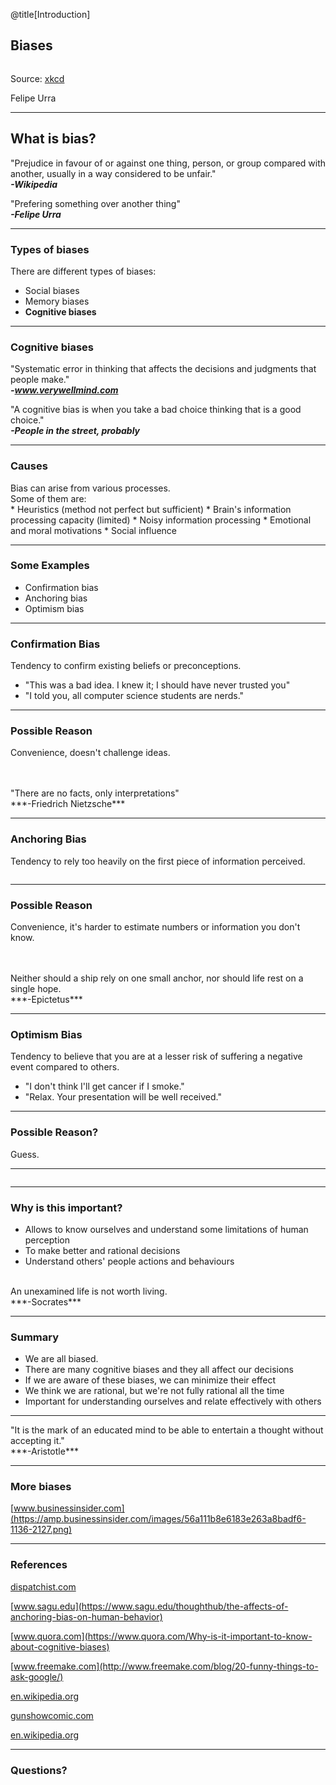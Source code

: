 @title[Introduction]
<h2>Biases</h2>

<img src="images/how_it_works.png" alt="">

Source: [xkcd](https://xkcd.com/385/)

Felipe Urra

---
<h2>What is bias?</h2>

"Prejudice in favour of or against one thing, person, or group compared with another, usually in a way considered to be unfair."
<br/>***-Wikipedia***

"Prefering something over another thing"
<br/>***-Felipe Urra***

---
<h3>Types of biases</h3>

There are different types of biases:

* Social biases
* Memory biases
* **Cognitive biases**
---
<h3>Cognitive biases</h3>

"Systematic error in thinking that affects the decisions and judgments that people make."
<br/>***-www.verywellmind.com***

"A cognitive bias is when you take a bad choice thinking that is a good choice."
<br/>***-People in the street, probably***

---
<h3>Causes</h3>

<div class="left_align">
Bias can arise from various processes.
</div>
<div class="left_align">
Some of them are:
</div>
* Heuristics (method not perfect but sufficient)
* Brain's information processing capacity (limited)
* Noisy information processing
* Emotional and moral motivations
* Social influence

---
<h3>Some Examples</h3>

* Confirmation bias
* Anchoring bias
* Optimism bias

---
<h3>Confirmation Bias</h3>

Tendency to confirm existing beliefs or preconceptions.

* "This was a bad idea. I knew it; I should have never trusted you"
* "I told you, all computer science students are nerds."

---
<h3>Possible Reason</h3>

Convenience, doesn't challenge ideas.

<br/>
<br/>
"There are no facts, only interpretations"
<br/>***-Friedrich Nietzsche***

---
<h3>Anchoring Bias</h3>

Tendency to rely too heavily on the first piece of information perceived.

<img src="images/anchoring_effect.jpg" alt="">

---
<h3>Possible Reason</h3>

Convenience, it's harder to estimate numbers or information you don't know.

<br/>
<br/>
Neither should a ship rely on one small anchor, nor should life rest on a single hope. 
<br/>***-Epictetus***

---
<h3>Optimism Bias</h3>

Tendency to believe that you are at a lesser risk of suffering a negative event compared to others.

* "I don't think I'll get cancer if I smoke."
* "Relax. Your presentation will be well received."

---
<h3>Possible Reason?</h3>

Guess.

---
<img src="images/this_is_fine.png" alt="">

---
<h3>Why is this important?</h3>

* Allows to know ourselves and understand some limitations of human perception
* To make better and rational decisions
* Understand others' people actions and behaviours

<br/>
An unexamined life is not worth living.
<br/>***-Socrates***

---
<h3>Summary</h3>

* We are all biased.
* There are many cognitive biases and they all affect our decisions
* If we are aware of these biases, we can minimize their effect
* We think we are rational, but we're not fully rational all the time
* Important for understanding ourselves and relate effectively with others

---


<div style="vertical-align: middle;">
"It is the mark of an educated mind to be able to entertain a thought without accepting it."
<br/>***-Aristotle***
</div>

---
<h3>More biases</h3>

[www.businessinsider.com](https://amp.businessinsider.com/images/56a111b8e6183e263a8badf6-1136-2127.png)

---
<h3>References</h3>


[dispatchist.com](https://dispatchist.com/mind-hacks-cognitive-bias/)

[www.sagu.edu](https://www.sagu.edu/thoughthub/the-affects-of-anchoring-bias-on-human-behavior)

[www.quora.com](https://www.quora.com/Why-is-it-important-to-know-about-cognitive-biases)

[www.freemake.com](http://www.freemake.com/blog/20-funny-things-to-ask-google/)

[en.wikipedia.org](https://en.wikipedia.org/wiki/Bias)

[gunshowcomic.com](http://gunshowcomic.com/648)

[en.wikipedia.org](https://en.wikipedia.org/wiki/Google#/media/File:Google_web_search.png)

---
<h3>Questions?</h3>

<img src="images/google.png" alt="">